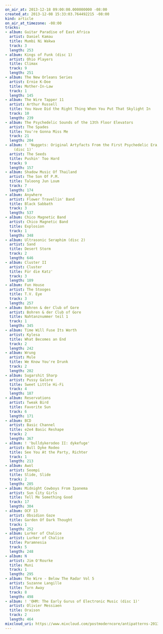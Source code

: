 ```yaml
---
on_air_at: 2013-12-18 09:00:00.000000000 -08:00
created_at: 2013-12-08 15:33:03.764492215 -08:00
kind: article
on_air_at_timezone: -08:00
tracks:
- album: Guitar Paradise of East Africa
  artist: Daniel Kamau
  title: Mumbi Ni Wakwa
  track: 3
  length: 253
- album: Kings of Funk (disc 1)
  artist: Ohio Players
  title: Climax
  track: 9
  length: 251
- album: The New Orleans Series
  artist: Ernie K-Doe
  title: Mother-In-Law
  track: 1
  length: 145
- album: The Wire Tapper 11
  artist: Arthur Russell
  title: You Have Did the Right Thing When You Put That Skylight In
  track: 10
  length: 239
- album: The Psychedelic Sounds of the 13th Floor Elevators
  artist: The Spades
  title: You're Gonna Miss Me
  track: 21
  length: 204
- album: ! 'Nuggets: Original Artyfacts From the First Psychedelic Era, 1965-1968
    (disc 1)'
  artist: The Seeds
  title: Pushin' Too Hard
  track: 9
  length: 157
- album: Shadow Music Of Thailand
  artist: The Son Of P.M.
  title: Taloong Jun Loum
  track: 7
  length: 174
- album: Anywhere
  artist: Flower Travellin' Band
  title: Black Sabbath
  track: 3
  length: 537
- album: Chico Magnetic Band
  artist: Chico Magnetic Band
  title: Explosion
  track: 1
  length: 348
- album: Ultrasonic Seraphim (disc 2)
  artist: Sand
  title: Desert Storm
  track: 2
  length: 646
- album: Cluster II
  artist: Cluster
  title: Für die Katz'
  track: 3
  length: 189
- album: Fun House
  artist: The Stooges
  title: T.V. Eye
  track: 3
  length: 257
- album: Bohren & der Club of Gore
  artist: Bohren & der Club of Gore
  title: Nahtanznummer teil 1
  track: 1
  length: 345
- album: Time Will Fuse Its Worth
  artist: Kylesa
  title: What Becomes an End
  track: 2
  length: 242
- album: Wrung
  artist: Mule
  title: We Know You're Drunk
  track: 2
  length: 202
- album: Sugarshit Sharp
  artist: Pussy Galore
  title: Sweet Little Hi-Fi
  track: 4
  length: 187
- album: Reservations
  artist: Tweak Bird
  title: Favorite Sun
  track: 6
  length: 171
- album: BCD
  artist: Basic Channel
  title: e2e4 Basic Reshape
  track: 2
  length: 367
- album: ! 'bulldykerodeo II: dykefuge'
  artist: Bull Dyke Rodeo
  title: See You At the Party, Richter
  track: 1
  length: 213
- album: Awol
  artist: Seompi
  title: Slide, Slide
  track: 2
  length: 205
- album: Midnight Cowboys From Ipanema
  artist: Sun City Girls
  title: Tell Me Something Good
  track: 17
  length: 304
- album: OCF 13
  artist: Obsidion Gaze
  title: Garden Of Dark Thought
  track: 1
  length: 252
- album: Lurker of Chalice
  artist: Lurker of Chalice
  title: Paramnesia
  track: 5
  length: 248
- album: N
  artist: Jim O'Rourke
  title: Muni
  track: 1
  length: 295
- album: The Wire - Below The Radar Vol 5
  artist: Suzanne Langille
  title: Turn Away
  track: 8
  length: 498
- album: ! 'OHM: The Early Gurus of Electronic Music (disc 1)'
  artist: Olivier Messiaen
  title: Oraison
  track: 2
  length: 464
mixcloud_uri: https://www.mixcloud.com/postmoderncore/antipatterns-2013-12-18/
---
```

